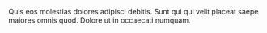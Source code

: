Quis eos molestias dolores adipisci debitis.
Sunt qui qui velit placeat saepe maiores omnis quod.
Dolore ut in occaecati numquam.
